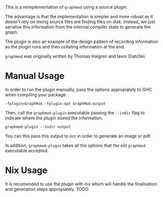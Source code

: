 This is a reimplementation of `graphmod` using a source plugin.

The advantage is that the implementation is simpler and more robust as
it doesn't rely on lexing source files are finding files on disk. Instead,
we just serialise this information from the internal compiler state to
generate the graph.

The plugin is also an example of the design pattern of recording information
as the plugin runs and then collating information at the end.

`graphmod` was originally written by Thomas Halgren and Iavor Diatchki.

# Manual Usage

In order to run the plugin manually, pass the options appropiately to GHC when
compiling your package.

```
-fplugin=GraphMod -fplugin-opt GraphMod:output
```

Then, call the `graphmod-plugin` executable passing the `--indir` flag
to indicate where the plugin stored the information.

```
graphmod-plugin --indir output
```

You can this pass this output to `dot` in order to generate an image or pdf.

In addition, `graphmod-plugin` takes all the options that the old `graphmod`
executable accepted.

# Nix Usage

It is recomended to use the plugin with nix which will handle the finalisation
and generation steps appropiately. TODO
